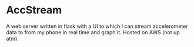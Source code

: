 # AccStream
A web server written in flask with a UI to which I can stream accelerometer data to from my phone in real time and graph it. Hosted on AWS (not up atm).
